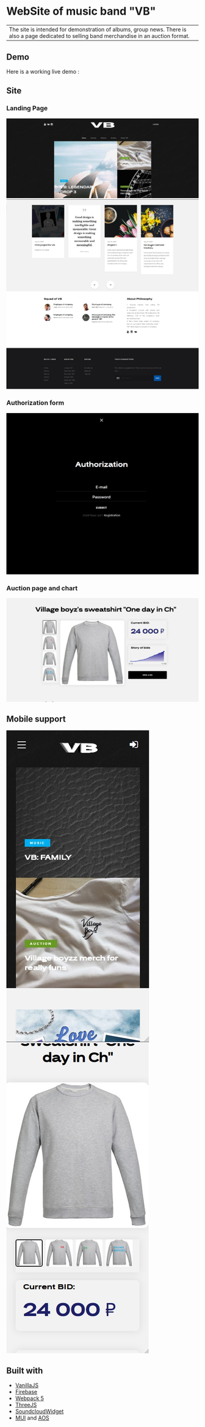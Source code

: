 # WebSite of music band "VB"
<table>
<tr>
<td>
  The site is intended for demonstration of albums, group news. There is also a page dedicated to selling band merchandise in an auction format.
</td>
</tr>
</table>


## Demo
Here is a working live demo : 

## Site

### Landing Page
![](https://github.com/babyobmyway/firstprojectofcompanyvb/blob/ae15ede9517c9d3edd53abf94912e4c5e157c533/src/assets/images/demo-1.jpg)
![](https://github.com/babyobmyway/firstprojectofcompanyvb/blob/e15216edca71ec592033df053a5c3dd227995e21/src/assets/images/demo-2.jpg)
![](https://github.com/babyobmyway/firstprojectofcompanyvb/blob/ae15ede9517c9d3edd53abf94912e4c5e157c533/src/assets/images/demo-3.jpg)


### Authorization form
![](https://github.com/babyobmyway/firstprojectofcompanyvb/blob/ae15ede9517c9d3edd53abf94912e4c5e157c533/src/assets/images/demo-5.jpg)

### Auction page and chart
![](https://github.com/babyobmyway/firstprojectofcompanyvb/blob/ae15ede9517c9d3edd53abf94912e4c5e157c533/src/assets/images/demo-4.jpg)



## Mobile support
![](https://github.com/babyobmyway/firstprojectofcompanyvb/blob/f5afe54900cae9c76d16d03ac2b8222aa40860ba/src/assets/images/mobiledemo-1.jpg)
![](https://github.com/babyobmyway/firstprojectofcompanyvb/blob/f5afe54900cae9c76d16d03ac2b8222aa40860ba/src/assets/images/mobiledemo-2.jpg)

## Built with 
- [VanillaJS](https://developer.mozilla.org/ru/docs/Web/JavaScript)
- [Firebase](http://firebase.google.com/)
- [Webpack 5](https://webpack.js.org/)
- [ThreeJS](https://threejs.org/)
- [SoundcloudWidget](https://developers.soundcloud.com/docs/api/html5-widget)
- [MUI](https://mui.com/) and [AOS](https://michalsnik.github.io/aos/)
